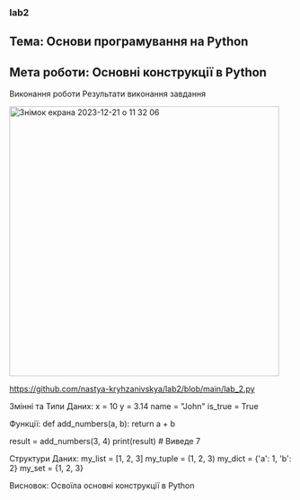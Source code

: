 ### lab2
## Тема: Основи програмування на Python
## Мета роботи: Основні конструкції в Python
Виконання роботи
Результати виконання завдання 

<img width="480" alt="Знімок екрана 2023-12-21 о 11 32 06" src="https://github.com/nastya-kryhzanivskya/lab2/assets/154334074/7504a526-5bf1-4382-8c89-3ae658a282e6">

https://github.com/nastya-kryhzanivskya/lab2/blob/main/lab_2.py

Змінні та Типи Даних:
x = 10
y = 3.14
name = "John"
is_true = True

Функції:
def add_numbers(a, b):
    return a + b

result = add_numbers(3, 4)
print(result)  # Виведе 7

Структури Даних:
my_list = [1, 2, 3]
my_tuple = (1, 2, 3)
my_dict = {'a': 1, 'b': 2}
my_set = {1, 2, 3}


Висновок:
Освоїла основні конструкції в Python
